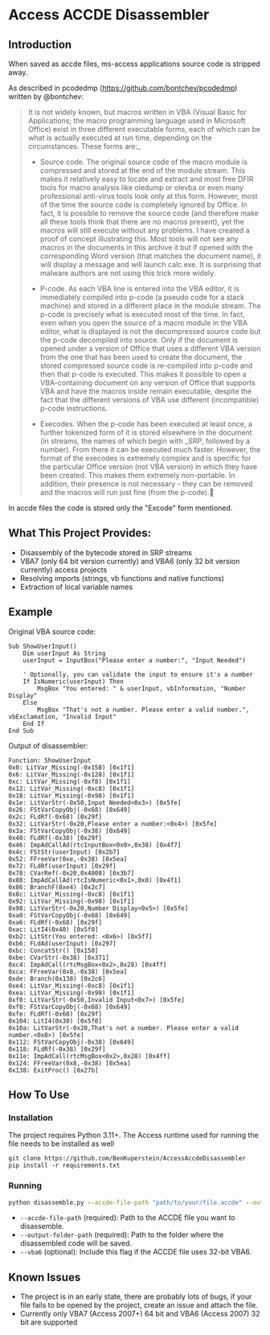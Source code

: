 # Access ACCDE Disassembler
## Introduction
When saved as accde files, ms-access applications source code is stripped
away.

As described in pcodedmp (https://github.com/bontchev/pcodedmp) written by @bontchev:

>It is not widely known, but macros written in VBA (Visual Basic for Applications; the macro programming language used in Microsoft Office) exist in three different executable forms, each of which can be what is actually executed at run time, depending on the circumstances. These forms are:_
>
> - Source code. The original source code of the macro module is compressed and stored at the end of the module stream. This makes it relatively easy to locate and extract and most free DFIR tools for macro analysis like oledump or olevba or even many professional anti-virus tools look only at this form. However, most of the time the source code is completely ignored by Office. In fact, it is possible to remove the source code (and therefore make all these tools think that there are no macros present), yet the macros will still execute without any problems. I have created a proof of concept illustrating this. Most tools will not see any macros in the documents in this archive it but if opened with the corresponding Word version (that matches the document name), it will display a message and will launch calc.exe. It is surprising that malware authors are not using this trick more widely.
>
> - P-code. As each VBA line is entered into the VBA editor, it is immediately compiled into p-code (a pseudo code for a stack machine) and stored in a different place in the module stream. The p-code is precisely what is executed most of the time. In fact, even when you open the source of a macro module in the VBA editor, what is displayed is not the decompressed source code but the p-code decompiled into source. Only if the document is opened under a version of Office that uses a different VBA version from the one that has been used to create the document, the stored compressed source code is re-compiled into p-code and then that p-code is executed. This makes it possible to open a VBA-containing document on any version of Office that supports VBA and have the macros inside remain executable, despite the fact that the different versions of VBA use different (incompatible) p-code instructions.
>
> - Execodes. When the p-code has been executed at least once, a further tokenized form of it is stored elsewhere in the document (in streams, the names of which begin with __SRP_, followed by a number). From there it can be executed much faster. However, the format of the execodes is extremely complex and is specific for the particular Office version (not VBA version) in which they have been created. This makes them extremely non-portable. In addition, their presence is not necessary - they can be removed and the macros will run just fine (from the p-code).

In accde files the code is stored only the "Excode" form mentioned.

## What This Project Provides:
- Disassembly of the bytecode stored in SRP streams
- VBA7 (only 64 bit version currently) and VBA6 (only 32 bit version currently) access projects
- Resolving imports (strings, vb functions and native functions)
- Extraction of local variable names

## Example

Original VBA source code:
```vba
Sub ShowUserInput()
    Dim userInput As String
    userInput = InputBox("Please enter a number:", "Input Needed")
    
    ' Optionally, you can validate the input to ensure it's a number
    If IsNumeric(userInput) Then
        MsgBox "You entered: " & userInput, vbInformation, "Number Display"
    Else
        MsgBox "That's not a number. Please enter a valid number.", vbExclamation, "Invalid Input"
    End If
End Sub
```

Output of disassembler:
```
Function: ShowUserInput
0x0: LitVar_Missing(-0x158) [0x1f1]
0x6: LitVar_Missing(-0x128) [0x1f1]
0xc: LitVar_Missing(-0xf8) [0x1f1]
0x12: LitVar_Missing(-0xc8) [0x1f1]
0x18: LitVar_Missing(-0x98) [0x1f1]
0x1e: LitVarStr(-0x50,Input Needed<0x3>) [0x5fe]
0x26: FStVarCopyObj(-0x68) [0x649]
0x2c: FLdRf(-0x68) [0x29f]
0x32: LitVarStr(-0x20,Please enter a number:<0x4>) [0x5fe]
0x3a: FStVarCopyObj(-0x38) [0x649]
0x40: FLdRf(-0x38) [0x29f]
0x46: ImpAdCallAd(rtcInputBox<0x0>,0x38) [0x4f7]
0x4c: FStStr(userInput) [0x2b7]
0x52: FFreeVar(0xe,-0x38) [0x5ea]
0x72: FLdRf(userInput) [0x29f]
0x78: CVarRef(-0x20,0x4008) [0x3b7]
0x80: ImpAdCallAd(rtcIsNumeric<0x1>,0x8) [0x4f1]
0x86: BranchF(0xe4) [0x2c7]
0x8c: LitVar_Missing(-0xc8) [0x1f1]
0x92: LitVar_Missing(-0x98) [0x1f1]
0x98: LitVarStr(-0x20,Number Display<0x5>) [0x5fe]
0xa0: FStVarCopyObj(-0x68) [0x649]
0xa6: FLdRf(-0x68) [0x29f]
0xac: LitI4(0x40) [0x5f0]
0xb2: LitStr(You entered: <0x6>) [0x5f7]
0xb6: FLdAd(userInput) [0x297]
0xbc: ConcatStr() [0x150]
0xbe: CVarStr(-0x38) [0x371]
0xc4: ImpAdCall(rtcMsgBox<0x2>,0x28) [0x4ff]
0xca: FFreeVar(0x8,-0x38) [0x5ea]
0xde: Branch(0x138) [0x2c6]
0xe4: LitVar_Missing(-0xc8) [0x1f1]
0xea: LitVar_Missing(-0x98) [0x1f1]
0xf0: LitVarStr(-0x50,Invalid Input<0x7>) [0x5fe]
0xf8: FStVarCopyObj(-0x68) [0x649]
0xfe: FLdRf(-0x68) [0x29f]
0x104: LitI4(0x30) [0x5f0]
0x10a: LitVarStr(-0x20,That's not a number. Please enter a valid number.<0x8>) [0x5fe]
0x112: FStVarCopyObj(-0x38) [0x649]
0x118: FLdRf(-0x38) [0x29f]
0x11e: ImpAdCall(rtcMsgBox<0x2>,0x28) [0x4ff]
0x124: FFreeVar(0x8,-0x38) [0x5ea]
0x138: ExitProc() [0x27b]

```

## How To Use
### Installation
The project requires Python 3.11+.
The Access runtime used for running the file needs to be installed as well
```
git clone https://github.com/BenKuperstein/AccessAccdeDisassembler
pip install -r requirements.txt
```

### Running

```cmd
python disassemble.py --accde-file-path "path/to/your/file.accde" --output-folder-path "path/to/output/folder" --vba6
```

- `--accde-file-path` (required): Path to the ACCDE file you want to disassemble.
- `--output-folder-path` (required): Path to the folder where the disassembled code will be saved.
- `--vba6` (optional): Include this flag if the ACCDE file uses 32-bit VBA6.

## Known Issues
- The project is in an early state, there are probably lots of bugs, if your file fails to be opened by the project,
create an issue and attach the file.
- Currently only VBA7 (Access 2007+) 64 bit and VBA6 (Access 2007) 32 bit are supported
